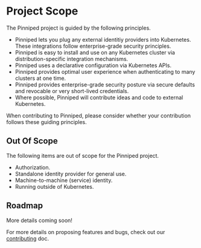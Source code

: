 # Project Scope

The Pinniped project is guided by the following principles.
* Pinniped lets you plug any external identitiy providers into
  Kubernetes. These integrations follow enterprise-grade security principles.
* Pinniped is easy to install and use on any Kubernetes cluster via
  distribution-specific integration mechanisms.
* Pinniped uses a declarative configuration via Kubernetes APIs.
* Pinniped provides optimal user experience when authenticating to many
  clusters at one time.
* Pinniped provides enterprise-grade security posture via secure defaults and
  revocable or very short-lived credentials.
* Where possible, Pinniped will contribute ideas and code to external
  Kubernetes.

When contributing to Pinniped, please consider whether your contribution follows
these guiding principles.

## Out Of Scope

The following items are out of scope for the Pinniped project.
* Authorization.
* Standalone identity provider for general use.
* Machine-to-machine (service) identity.
* Running outside of Kubernetes.

## Roadmap

More details coming soon!

For more details on proposing features and bugs, check out our
[contributing](contributing.md) doc.
